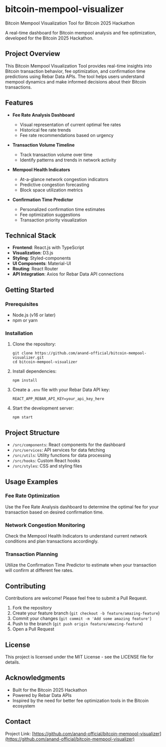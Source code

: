 # bitcoin-mempool-visualizer
Bitcoin Mempool Visualization Tool for Bitcoin 2025 Hackathon 

A real-time dashboard for Bitcoin mempool analysis and fee optimization, developed for the Bitcoin 2025 Hackathon.

## Project Overview

This Bitcoin Mempool Visualization Tool provides real-time insights into Bitcoin transaction behavior, fee optimization, and confirmation time predictions using Rebar Data APIs. The tool helps users understand mempool dynamics and make informed decisions about their Bitcoin transactions.

## Features

- **Fee Rate Analysis Dashboard**
  - Visual representation of current optimal fee rates
  - Historical fee rate trends
  - Fee rate recommendations based on urgency

- **Transaction Volume Timeline**
  - Track transaction volume over time
  - Identify patterns and trends in network activity

- **Mempool Health Indicators**
  - At-a-glance network congestion indicators
  - Predictive congestion forecasting
  - Block space utilization metrics

- **Confirmation Time Predictor**
  - Personalized confirmation time estimates
  - Fee optimization suggestions
  - Transaction priority visualization

## Technical Stack

- **Frontend**: React.js with TypeScript
- **Visualization**: D3.js
- **Styling**: Styled-components
- **UI Components**: Material-UI
- **Routing**: React Router
- **API Integration**: Axios for Rebar Data API connections

## Getting Started

### Prerequisites

- Node.js (v16 or later)
- npm or yarn

### Installation

1. Clone the repository:
   ```
   git clone https://github.com/anand-official/bitcoin-mempool-visualizer.git
   cd bitcoin-mempool-visualizer
   ```

2. Install dependencies:
   ```
   npm install
   ```

3. Create a `.env` file with your Rebar Data API key:
   ```
   REACT_APP_REBAR_API_KEY=your_api_key_here
   ```

4. Start the development server:
   ```
   npm start
   ```

## Project Structure

- `/src/components`: React components for the dashboard
- `/src/services`: API services for data fetching
- `/src/utils`: Utility functions for data processing
- `/src/hooks`: Custom React hooks
- `/src/styles`: CSS and styling files

## Usage Examples

### Fee Rate Optimization
Use the Fee Rate Analysis dashboard to determine the optimal fee for your transaction based on desired confirmation time.

### Network Congestion Monitoring
Check the Mempool Health Indicators to understand current network conditions and plan transactions accordingly.

### Transaction Planning
Utilize the Confirmation Time Predictor to estimate when your transaction will confirm at different fee rates.

## Contributing

Contributions are welcome! Please feel free to submit a Pull Request.

1. Fork the repository
2. Create your feature branch (`git checkout -b feature/amazing-feature`)
3. Commit your changes (`git commit -m 'Add some amazing feature'`)
4. Push to the branch (`git push origin feature/amazing-feature`)
5. Open a Pull Request

## License

This project is licensed under the MIT License - see the LICENSE file for details.

## Acknowledgments

- Built for the Bitcoin 2025 Hackathon
- Powered by Rebar Data APIs
- Inspired by the need for better fee optimization tools in the Bitcoin ecosystem

## Contact

Project Link: [https://github.com/anand-official/bitcoin-mempool-visualizer](https://github.com/anand-official/bitcoin-mempool-visualizer)

